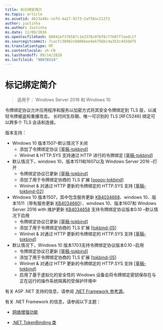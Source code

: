 ```yaml
---
title: 标记绑定简介
ms.topic: article
ms.assetid: 4623a48c-cefd-4a27-9173-2af58ac212f2
author: justinha
ms.author: Justinha
ms.date: 11/09/2016
ms.openlocfilehash: 08042ef376587c1e3370c07bf6c77b07f7aedc1f
ms.sourcegitcommit: 7cacfc38982c6006bee4eb756bcda353c4d3dd75
ms.translationtype: MT
ms.contentlocale: zh-CN
ms.lasthandoff: 09/14/2020
ms.locfileid: "90078514"
---
```

# <a name="introducing-token-binding"></a>标记绑定简介

>适用于： Windows Server 2016 和 Windows 10

令牌绑定协议允许应用程序和服务以加密方式将其安全令牌绑定到 TLS 层，以减轻令牌被盗和重播攻击。
长时间生存期、唯一可识别的 TLS [RFC5246] 绑定可以跨多个 TLS 会话和连接。

版本支持：

- Windows 10 版本1507–默认情况下关闭
    - 添加了令牌绑定协议 [[草稿-tokbind]](https://datatracker.ietf.org/doc/draft-ietf-tokbind-protocol/01/)
    - WinInet & HTTP.SYS 支持通过 HTTP 进行的令牌绑定 [[草稿-tokbind]](https://datatracker.ietf.org/doc/draft-ietf-tokbind-https/01/)
- 默认情况下，windows 10、版本1511和1607以及 Windows Server 2016 –打开
    - 令牌绑定协议已更新 [[草稿-tokbind]](https://datatracker.ietf.org/doc/draft-ietf-tokbind-protocol/01/)
    - 添加了用于令牌绑定协商的 TLS 扩展 [[popov-tokbind]](https://tools.ietf.org/html/draft-popov-tokbind-negotiation-00)
    - WinInet & 对通过 HTTP 更新的令牌绑定的 HTTP.SYS 支持 [[草稿-tokbind-02]](https://datatracker.ietf.org/doc/draft-ietf-tokbind-https/02/)
- Windows 10 版本1507，其中包含服务更新 [KB4034668](https://support.microsoft.com/kb/KB4034668)、windows 10、版本1511（带有服务更新 [KB4034660](https://support.microsoft.com/kb/KB4034660)）、windows 10、版本1607和 Windows Server 2016 with 维护更新 [KB4034658](https://support.microsoft.com/kb/KB4034658) 支持令牌绑定协议版本0.10 –默认情况下启用
    - 令牌绑定协议已更新 [[草稿-tokbind]](https://datatracker.ietf.org/doc/draft-ietf-tokbind-protocol/10/)
    - 添加了用于令牌绑定协商的 TLS 扩展 [[tokbind-05]](https://tools.ietf.org/html/draft-ietf-tokbind-negotiation-05)
    - WinInet & 对通过 HTTP 更新的令牌绑定的 HTTP.SYS 支持 [[草稿-tokbind]](https://datatracker.ietf.org/doc/draft-ietf-tokbind-https/06/)
- 默认情况下，Windows 10 版本1703支持令牌绑定协议版本0.10 –启用
    - 令牌绑定协议已更新 [[草稿-tokbind]](https://datatracker.ietf.org/doc/draft-ietf-tokbind-protocol/10/)
    - 添加了用于令牌绑定协商的 TLS 扩展 [[tokbind-05]](https://tools.ietf.org/html/draft-ietf-tokbind-negotiation-05)
    - WinInet & 对通过 HTTP 更新的令牌绑定的 HTTP.SYS 支持 [[草稿-tokbind]](https://datatracker.ietf.org/doc/draft-ietf-tokbind-https/06/)
    - 启用了基于虚拟化的安全性的 Windows 设备会将令牌绑定密钥保存在与正在运行的操作系统隔离的受保护环境中

有关 ASP .NET 支持的信息，请参阅 [.NET Framework 参考源](https://referencesource.microsoft.com/#System.Web/ITlsTokenBindingInfo.cs,4a5e5668f5c31170)。

有关 .NET Framework 的信息，请参阅以下主题：

- [网络增强功能](https://blogs.msdn.microsoft.com/dotnet/2015/11/30/net-framework-4-6-1-is-now-available/#networking)

- [.NET TokenBinding 类](/dotnet/api/system.security.authentication.extendedprotection.tokenbinding?view=netframework-4.8)